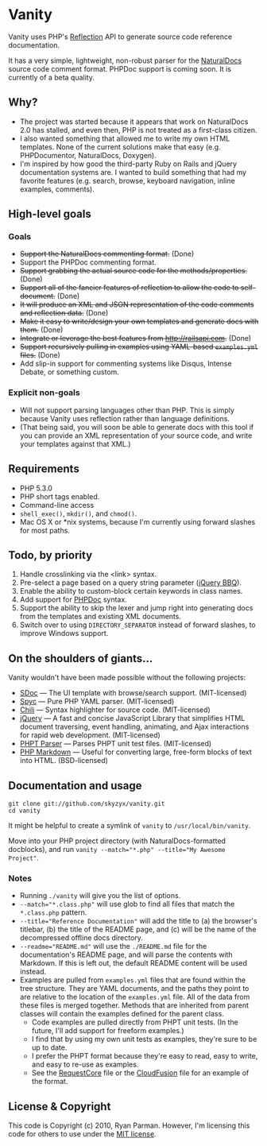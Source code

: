 # Vanity

Vanity uses PHP's [Reflection](http://php.net/reflection) API to generate source code reference documentation.

It has a very simple, lightweight, non-robust parser for the [NaturalDocs](http://naturaldocs.org) source code comment format. PHPDoc support is coming soon. It is currently of a beta quality.

## Why?

* The project was started because it appears that work on NaturalDocs 2.0 has stalled, and even then, PHP is not treated as a first-class citizen.
* I also wanted something that allowed me to write my own HTML templates. None of the current solutions make that easy (e.g. PHPDocumentor, NaturalDocs, Doxygen).
* I'm inspired by how good the third-party Ruby on Rails and jQuery documentation systems are. I wanted to build something that had my favorite features (e.g. search, browse, keyboard navigation, inline examples, comments).

## High-level goals

### Goals

* <del>Support the NaturalDocs commenting format.</del> (Done)
* Support the PHPDoc commenting format.
* <del>Support grabbing the actual source code for the methods/properties.</del> (Done)
* <del>Support all of the fancier features of reflection to allow the code to self-document.</del> (Done)
* <del>It will produce an XML and JSON representation of the code comments and reflection data.</del> (Done)
* <del>Make it easy to write/design your own templates and generate docs with them.</del> (Done)
* <del>Integrate or leverage the best features from <http://railsapi.com>.</del> (Done)
* <del>Support recursively pulling in examples using YAML-based `examples.yml` files.</del> (Done)
* Add slip-in support for commenting systems like Disqus, Intense Debate, or something custom.

### Explicit non-goals

* Will not support parsing languages other than PHP. This is simply because Vanity uses reflection rather than language definitions.
* (That being said, you will soon be able to generate docs with this tool if you can provide an XML representation of your source code, and write your templates against that XML.)

## Requirements

* PHP 5.3.0
* PHP short tags enabled.
* Command-line access
* `shell_exec()`, `mkdir()`, and `chmod()`.
* Mac OS X or *nix systems, because I'm currently using forward slashes for most paths.

## Todo, by priority

1. Handle crosslinking via the &lt;link> syntax.
2. Pre-select a page based on a query string parameter ([jQuery BBQ](http://benalman.com/projects/jquery-bbq-plugin/)).
3. Enable the ability to custom-block certain keywords in class names.
4. Add support for [PHPDoc](http://phpdoc.org) syntax.
5. Support the ability to skip the lexer and jump right into generating docs from the templates and existing XML documents.
6. Switch over to using `DIRECTORY_SEPARATOR` instead of forward slashes, to improve Windows support.

## On the shoulders of giants...

Vanity wouldn't have been made possible without the following projects:

- [SDoc](http://github.com/voloko/sdoc/) &mdash; The UI template with browse/search support. (MIT-licensed)
- [Spyc](http://code.google.com/p/spyc/) &mdash; Pure PHP YAML parser. (MIT-licensed)
- [Chili](http://code.google.com/p/jquery-chili-js/) &mdash; Syntax highlighter for source code. (MIT-licensed)
- [jQuery](http://jquery.com) &mdash; A fast and concise JavaScript Library that simplifies HTML document traversing, event handling, animating, and Ajax interactions for rapid web development. (MIT-licensed)
- [PHPT Parser](http://github.com/skyzyx/phpt/) &mdash; Parses PHPT unit test files. (MIT-licensed)
- [PHP Markdown](http://michelf.com/projects/php-markdown/) &mdash; Useful for converting large, free-form blocks of text into HTML. (BSD-licensed)

## Documentation and usage

	git clone git://github.com/skyzyx/vanity.git
	cd vanity

It might be helpful to create a symlink of `vanity` to `/usr/local/bin/vanity`.

Move into your PHP project directory (with NaturalDocs-formatted docblocks), and run `vanity --match="*.php" --title="My Awesome Project"`.

### Notes

- Running `./vanity` will give you the list of options.
- `--match="*.class.php"` will use glob to find all files that match the `*.class.php` pattern.
- `--title="Reference Documentation"` will add the title to (a) the browser's titlebar, (b) the title of the README page, and (c) will be the name of the decompressed offline docs directory.
- `--readme="README.md"` will use the `./README.md` file for the documentation's README page, and will parse the contents with Markdown. If this is left out, the default README content will be used instead.
- Examples are pulled from `examples.yml` files that are found within the tree structure. They are YAML documents, and the paths they point to are relative to the location of the `examples.yml` file. All of the data from these files is merged together. Methods that are inherited from parent classes will contain the examples defined for the parent class.
	- Code examples are pulled directly from PHPT unit tests. (In the future, I'll add support for freeform examples.)
	- I find that by using my own unit tests as examples, they're sure to be up to date.
	- I prefer the PHPT format because they're easy to read, easy to write, and easy to re-use as examples.
	- See the [RequestCore](http://github.com/skyzyx/requestcore/blob/master/examples.yml) file or the [CloudFusion](http://github.com/skyzyx/cloudfusion/blob/master/examples.yml) file for an example of the format.

## License & Copyright

This code is Copyright (c) 2010, Ryan Parman. However, I'm licensing this code for others to use under the [MIT license](http://www.opensource.org/licenses/mit-license.php).
